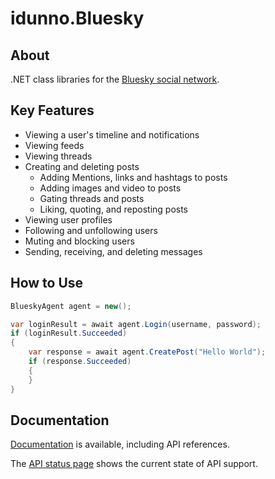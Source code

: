# idunno.Bluesky

## About

.NET class libraries for the [Bluesky social network](https://bsky.social/).

## Key Features

* Viewing a user's timeline and notifications
* Viewing feeds
* Viewing threads
* Creating and deleting posts
  * Adding Mentions, links and hashtags to posts
  * Adding images and video to posts
  * Gating threads and posts
  * Liking, quoting, and reposting posts
* Viewing user profiles
* Following and unfollowing users
* Muting and blocking users
* Sending, receiving, and deleting messages

## How to Use

```c#
BlueskyAgent agent = new();

var loginResult = await agent.Login(username, password);
if (loginResult.Succeeded)
{
    var response = await agent.CreatePost("Hello World");
    if (response.Succeeded)
    {
    }
}
```

## Documentation
[Documentation](https://bluesky.idunno.dev/) is available, including API references.

The [API status page](https://bluesky.idunno.dev/docs/endpointStatus.html) shows the current state of API support.
